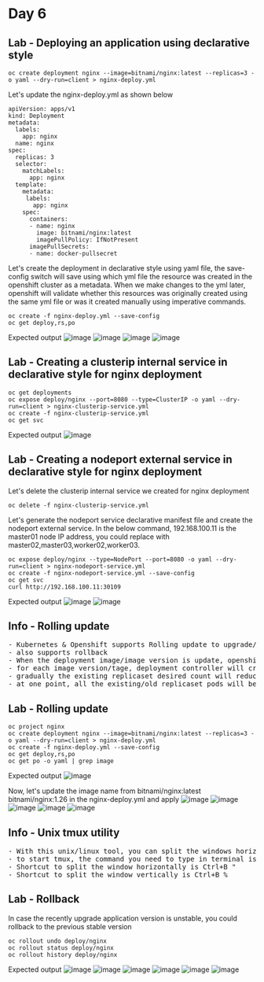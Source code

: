 # Day 6

## Lab - Deploying an application using declarative style
```
oc create deployment nginx --image=bitnami/nginx:latest --replicas=3 -o yaml --dry-run=client > nginx-deploy.yml
```

Let's update the nginx-deploy.yml as shown below
```
apiVersion: apps/v1
kind: Deployment
metadata:
  labels:
    app: nginx
  name: nginx
spec:
  replicas: 3
  selector:
    matchLabels:
      app: nginx
  template:
    metadata:
     labels:
       app: nginx
    spec:
      containers:
      - name: nginx
        image: bitnami/nginx:latest
        imagePullPolicy: IfNotPresent
      imagePullSecrets:
      - name: docker-pullsecret
```

Let's create the deployment in declarative style using yaml file, the save-config switch will save using which yml file the resource was created in the openshift cluster as a metadata. When we make changes to the yml later, openshift will validate whether this resources was originally created using the same yml file or was it created manually using imperative commands.
```
oc create -f nginx-deploy.yml --save-config
oc get deploy,rs,po
```

Expected output
![image](https://github.com/user-attachments/assets/9fb27c11-92af-4e6d-9e9f-9ddeac5fa6ba)
![image](https://github.com/user-attachments/assets/81cb8d38-8a4d-4adf-9e84-d4ee7864658c)
![image](https://github.com/user-attachments/assets/9085a97a-d10d-4fd6-a2ea-65aab0e10551)
![image](https://github.com/user-attachments/assets/2093f949-698d-43df-8f9b-0c4bc4ffc774)


## Lab - Creating a clusterip internal service in declarative style for nginx deployment
```
oc get deployments
oc expose deploy/nginx --port=8080 --type=ClusterIP -o yaml --dry-run=client > nginx-clusterip-service.yml
oc create -f nginx-clusterip-service.yml
oc get svc
```

Expected output
![image](https://github.com/user-attachments/assets/b230544a-e968-45c5-bb02-bd4db82be66c)

## Lab - Creating a nodeport external service in declarative style for nginx deployment
Let's delete the clusterip internal service we created for nginx deployment
```
oc delete -f nginx-clusterip-service.yml
```

Let's generate the nodeport service declarative manifest file and create the nodeport external service. In the below command, 192.168.100.11 is the master01 node IP address, you could replace with master02,master03,worker02,worker03.
```
oc expose deploy/nginx --type=NodePort --port=8080 -o yaml --dry-run=client > nginx-nodeport-service.yml
oc create -f nginx-nodeport-service.yml --save-config
oc get svc
curl http://192.168.100.11:30109
```

Expected output
![image](https://github.com/user-attachments/assets/9a9ddd9b-06af-40b5-a265-0fffa0dc7878)
![image](https://github.com/user-attachments/assets/6f371ef7-ebcb-4ff1-869a-4094ba0fbeda)

## Info - Rolling update
<pre>
- Kubernetes & Openshift supports Rolling update to upgrade/downgrade your live application from one version to other without downtime
- also supports rollback
- When the deployment image/image version is update, openshift will start the rolling update
- for each image version/tage, deployment controller will create one replicaset
- gradually the existing replicaset desired count will reduce, while the new replicaset desired count will increase gradually
- at one point, all the existing/old replicaset pods will be replaced with new pods using the new replicaset
</pre>

## Lab - Rolling update
```
oc project nginx
oc create deployment nginx --image=bitnami/nginx:latest --replicas=3 -o yaml --dry-run=client > nginx-deploy.yml
oc create -f nginx-deploy.yml --save-config
oc get deploy,rs,po
oc get po -o yaml | grep image
```

Expected output
![image](https://github.com/user-attachments/assets/dba0f48f-8a98-402e-a7ca-5c94841dd894)

Now, let's update the image name from bitnami/nginx:latest bitnami/nginx:1.26 in the nginx-deploy.yml and apply
![image](https://github.com/user-attachments/assets/a7cc6721-95d8-448f-bf0b-d875695b48a6)
![image](https://github.com/user-attachments/assets/5a1c9134-5b9b-4cba-96d9-ef12b96a2df5)
![image](https://github.com/user-attachments/assets/f7510bcc-51ad-4567-86ba-5cd6a420b961)
![image](https://github.com/user-attachments/assets/bb39b35b-154a-457c-bc2b-3761a94f9309)
![image](https://github.com/user-attachments/assets/88d16016-5620-429b-8a54-d06858ddd52a)

## Info - Unix tmux utility
<pre>
- With this unix/linux tool, you can split the windows horizontally/vertically
- to start tmux, the command you need to type in terminal is tmux
- Shortcut to split the window horizontally is Ctrl+B "
- Shortcut to split the window vertically is Ctrl+B %
</pre>

## Lab - Rollback
In case the recently upgrade application version is unstable, you could rollback to the previous stable version
```
oc rollout undo deploy/nginx
oc rollout status deploy/nginx
oc rollout history deploy/nginx
```

Expected output
![image](https://github.com/user-attachments/assets/c7722af7-a690-4eea-ac50-0c6fbef26c32)
![image](https://github.com/user-attachments/assets/584f9136-cc65-46c1-9a81-cdfccd957afb)
![image](https://github.com/user-attachments/assets/847a2b5c-7cc1-4884-887d-4dcb11f0dcd1)
![image](https://github.com/user-attachments/assets/cdd3ddab-1ce5-4530-9370-ce59d8dd5a6d)
![image](https://github.com/user-attachments/assets/b2b0db57-d31c-47d8-bac7-56eb1e61a597)
![image](https://github.com/user-attachments/assets/020eb7a4-866b-44d8-ae37-b40a1650b7cb)


